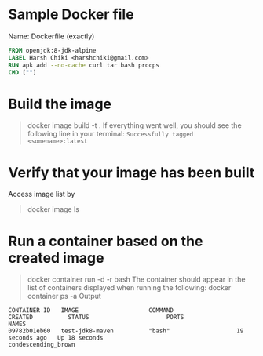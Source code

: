 # Sample Docker file
Name: Dockerfile (exactly)
```Dockerfile
FROM openjdk:8-jdk-alpine
LABEL Harsh Chiki <harshchiki@gmail.com>
RUN apk add --no-cache curl tar bash procps
CMD [""]
```

# Build the image
> docker image build -t <some name> .
If everything went well, you should see the following line in your terminal:
`Successfully tagged <somename>:latest`

# Verify that your image has been built
Access image list by
> docker image ls

# Run a container based on the created image
> docker container run -d -r <the chosen name> bash
The container should appear in the list of containers displayed when running the following:
> docker container ps -a 
Output
```
CONTAINER ID   IMAGE                    COMMAND                  CREATED          STATUS                      PORTS                NAMES
09782b01eb60   test-jdk8-maven          "bash"                   19 seconds ago   Up 18 seconds                                    condescending_brown
```
